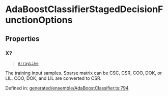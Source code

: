 # AdaBoostClassifierStagedDecisionFunctionOptions

## Properties

### X?

> [`ArrayLike`](../types/ArrayLike.md)

The training input samples. Sparse matrix can be CSC, CSR, COO, DOK, or LIL. COO, DOK, and LIL are converted to CSR.

Defined in:  [generated/ensemble/AdaBoostClassifier.ts:794](https://github.com/transitive-bullshit/scikit-learn-ts/blob/92ab806/packages/sklearn/src/generated/ensemble/AdaBoostClassifier.ts#L794)
